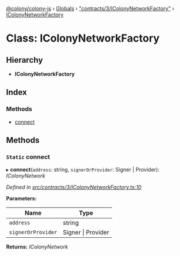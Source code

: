 [@colony/colony-js](../README.md) › [Globals](../globals.md) › ["contracts/3/IColonyNetworkFactory"](../modules/_contracts_3_icolonynetworkfactory_.md) › [IColonyNetworkFactory](_contracts_3_icolonynetworkfactory_.icolonynetworkfactory.md)

# Class: IColonyNetworkFactory

## Hierarchy

* **IColonyNetworkFactory**

## Index

### Methods

* [connect](_contracts_3_icolonynetworkfactory_.icolonynetworkfactory.md#static-connect)

## Methods

### `Static` connect

▸ **connect**(`address`: string, `signerOrProvider`: Signer | Provider): *IColonyNetwork*

*Defined in [src/contracts/3/IColonyNetworkFactory.ts:10](https://github.com/JoinColony/colonyJS/blob/60b53ae/src/contracts/3/IColonyNetworkFactory.ts#L10)*

**Parameters:**

Name | Type |
------ | ------ |
`address` | string |
`signerOrProvider` | Signer &#124; Provider |

**Returns:** *IColonyNetwork*

